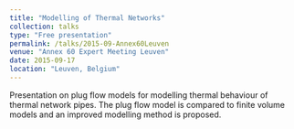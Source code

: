 ```yaml
---
title: "Modelling of Thermal Networks"
collection: talks
type: "Free presentation"
permalink: /talks/2015-09-Annex60Leuven
venue: "Annex 60 Expert Meeting Leuven"
date: 2015-09-17
location: "Leuven, Belgium"
---
```


Presentation on plug flow models for modelling thermal behaviour of thermal network pipes. The plug flow model is compared to finite volume models and an improved modelling method is proposed.
